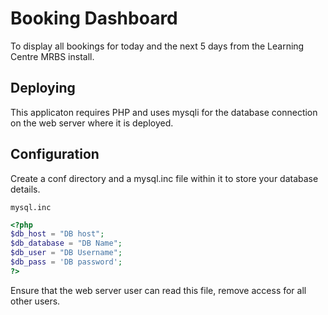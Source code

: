# Booking Dashboard

To display all bookings for today and the next 5 days from the Learning Centre MRBS install.

## Deploying

This applicaton requires PHP and uses mysqli for the database connection on the web server where it is deployed.

## Configuration

Create a conf directory and a mysql.inc file within it to store your database details.

`mysql.inc`

```php
<?php
$db_host = "DB host";
$db_database = "DB Name";
$db_user = "DB Username";
$db_pass = 'DB password';
?>
```

Ensure that the web server user can read this file, remove access for all other users.